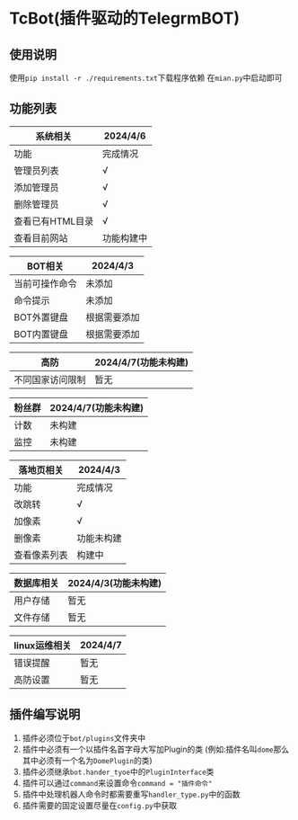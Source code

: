 # TcBot(插件驱动的TelegrmBOT)
## 使用说明
使用`pip install -r ./requirements.txt`下载程序依赖
在```mian.py```中启动即可
## 功能列表
| 系统相关       | 2024/4/6 |
|------------|----------|
| 功能         | 完成情况     |
| 管理员列表      | √        |
| 添加管理员      | √        |
| 删除管理员      | √        |
| 查看已有HTML目录 | √        |
| 查看目前网站     | 功能构建中    |

| BOT相关   | 2024/4/3 |
|---------|----------|
| 当前可操作命令 | 未添加      |
| 命令提示    | 未添加      |
| BOT外置键盘 | 根据需要添加   |
| BOT内置键盘 | 根据需要添加   |

|高防|2024/4/7(功能未构建)|
|---|---|
|不同国家访问限制|暂无|

|粉丝群|2024/4/7(功能未构建)|
|---|---|
|计数|未构建|
|监控|未构建|

| 落地页相关  | 2024/4/3 |
|--------|----------|
| 功能     | 完成情况     |
| 改跳转    | √        |
| 加像素    | √        |
| 删像素    | 功能未构建    |
| 查看像素列表 | 构建中      |

|数据库相关| 2024/4/3(功能未构建) |
|---|-----------------|
|用户存储|暂无|
|文件存储|暂无|

|linux运维相关|2024/4/7|
|---|---|
|错误提醒|暂无|
|高防设置|暂无|

## 插件编写说明
1. 插件必须位于`bot/plugins`文件夹中
2. 插件中必须有一个以插件名首字母大写加Plugin的类 (例如:插件名叫`dome`那么其中必须有一个名为`DomePlugin`的类)
3. 插件必须继承`bot.hander_tyoe`中的`PluginInterface`类
4. 插件可以通过`command`来设置命令```command = "插件命令"```
5. 插件中处理机器人命令时都需要重写```handler_type.py```中的函数
6. 插件需要的固定设置尽量在```config.py```中获取